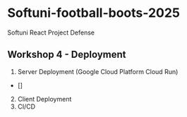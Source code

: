 # Softuni-football-boots-2025
Softuni React Project Defense


## Workshop 4 - Deployment
1. Server Deployment (Google Cloud Platform Cloud Run)
 - [] 
2. Client Deployment
3. CI/CD